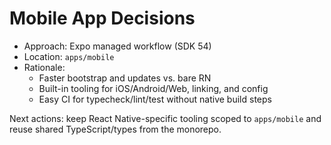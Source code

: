 # Mobile App Decisions

- Approach: Expo managed workflow (SDK 54)
- Location: `apps/mobile`
- Rationale:
  - Faster bootstrap and updates vs. bare RN
  - Built-in tooling for iOS/Android/Web, linking, and config
  - Easy CI for typecheck/lint/test without native build steps

Next actions: keep React Native-specific tooling scoped to `apps/mobile` and reuse shared TypeScript/types from the monorepo.

